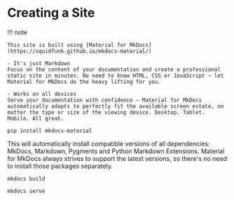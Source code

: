 # Creating a Site

!!! note

    This site is built using [Material for MkDocs](https://squidfunk.github.io/mkdocs-material/)

    - It's just Markdown  
    Focus on the content of your documentation and create a professional static site in minutes. No need to know HTML, CSS or JavaScript – let Material for MkDocs do the heavy lifting for you.

    - Works on all devices  
    Serve your documentation with confidence – Material for MkDocs automatically adapts to perfectly fit the available screen estate, no matter the type or size of the viewing device. Desktop. Tablet. Mobile. All great.

```pip install mkdocs-material```

This will automatically install compatible versions of all dependencies: MkDocs, Markdown, Pygments and Python Markdown Extensions. Material for MkDocs always strives to support the latest versions, so there's no need to install those packages separately.

```mkdocs build```

```mkdocs serve```

